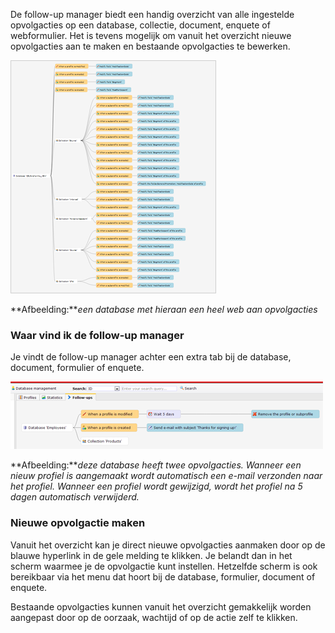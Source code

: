 De follow-up manager biedt een handig overzicht van alle ingestelde
opvolgacties op een database, collectie, document, enquete of
webformulier. Het is tevens mogelijk om vanuit het overzicht nieuwe
opvolgacties aan te maken en bestaande opvolgacties te bewerken.

![](../images/overview1.png)

**Afbeelding:***een database met hieraan een heel web aan opvolgacties*

### Waar vind ik de follow-up manager

Je vindt de follow-up manager achter een extra tab bij de database,
document, formulier of enquete.

![](../images/follow-up-tab.png)

**Afbeelding:***deze database heeft twee opvolgacties. Wanneer een nieuw
profiel is aangemaakt wordt automatisch een e-mail verzonden naar het
profiel. Wanneer een profiel wordt gewijzigd, wordt het profiel na 5
dagen automatisch verwijderd.*

### Nieuwe opvolgactie maken

Vanuit het overzicht kan je direct nieuwe opvolgacties aanmaken door op
de blauwe hyperlink in de gele melding te klikken. Je belandt dan in het
scherm waarmee je de opvolgactie kunt instellen. Hetzelfde scherm is ook
bereikbaar via het menu dat hoort bij de database, formulier, document
of enquete.

Bestaande opvolgacties kunnen vanuit het overzicht gemakkelijk worden
aangepast door op de oorzaak, wachtijd of op de actie zelf te klikken.
